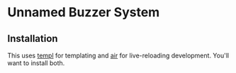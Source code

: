 # Unnamed Buzzer System

## Installation

This uses [templ](https://github.com/a-h/templ) for templating and [air](https://github.com/air-verse/air) for live-reloading development.
You'll want to install both.

